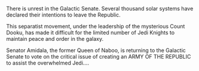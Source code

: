 There is unrest in the Galactic Senate. Several thousand solar systems have declared their intentions to leave the Republic.

This separatist movement, under the leadership of the mysterious Count Dooku, has made it difficult for the limited number of Jedi Knights to maintain peace and order in the galaxy.

Senator Amidala, the former Queen of Naboo, is returning to the Galactic Senate to vote on the critical issue of creating an ARMY OF THE REPUBLIC to assist the overwhelmed Jedi....



